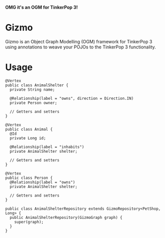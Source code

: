 __OMG it's an OGM for TinkerPop 3!__

Gizmo
=====

Gizmo is an Object Graph Modelling (OGM) framework for TinkerPop 3 using annotations to weave your POJOs to 
the TinkerPop 3 functionality.

Usage
=====
```
@Vertex
public class AnimalShelter {
  private String name;
  
  @Relationship(label = "owns", direction = Direction.IN)
  private Person owner;
  
  // Getters and setters
}

@Vertex
public class Animal {
  @Id
  private Long id;
  
  @Relationship(label = "inhabits")
  private AnimalShelter shelter;
  
  // Getters and setters
}

@Vertex
public class Person {
  @Relationship(label = "owns")
  private AnimalShelter shelter;
  
  // Getters and setters
}
```

```
public class AnimalShelterRepository extends GizmoRepository<PetShop, Long> {
  public AnimalShelterRepository(GizmoGraph graph) {
    super(graph);
  }
}
```
